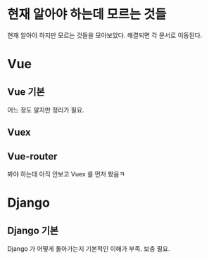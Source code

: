 # 현재 알아야 하는데 모르는 것들

현재 알아야 하지만 모르는 것들을 모아보았다. 해결되면 각 문서로 이동된다.

# Vue

## Vue 기본

어느 정도 알지만 정리가 필요.

## Vuex

## Vue-router

봐야 하는데 아직 안보고 Vuex 를 먼저 봤음ㅋ

# Django

## Django 기본

Django 가 어떻게 돌아가는지 기본적인 이해가 부족. 보충 필요.
